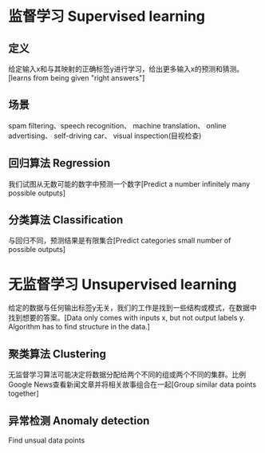 # 监督学习 Supervised learning
## 定义
给定输入x和与其映射的正确标签y进行学习，给出更多输入x的预测和猜测。[learns from being given "right answers"]
## 场景
spam filtering、speech recognition、 machine translation、 online advertising、 self-driving car、 visual inspection(目视检查)
## 回归算法 Regression
我们试图从无数可能的数字中预测一个数字[Predict a number infinitely many possible outputs]
## 分类算法 Classification
与回归不同，预测结果是有限集合[Predict categories small number of possible outputs]
# 无监督学习 Unsupervised learning
给定的数据与任何输出标签y无关，我们的工作是找到一些结构或模式，在数据中找到想要的答案。[Data only comes with inputs x, but not output labels y. Algorithm has to find structure in the data.]
## 聚类算法 Clustering
无监督学习算法可能决定将数据分配给两个不同的组或两个不同的集群。比例Google News查看新闻文章并将相关故事组合在一起[Group similar data points together]
## 异常检测 Anomaly detection
Find unsual data points

